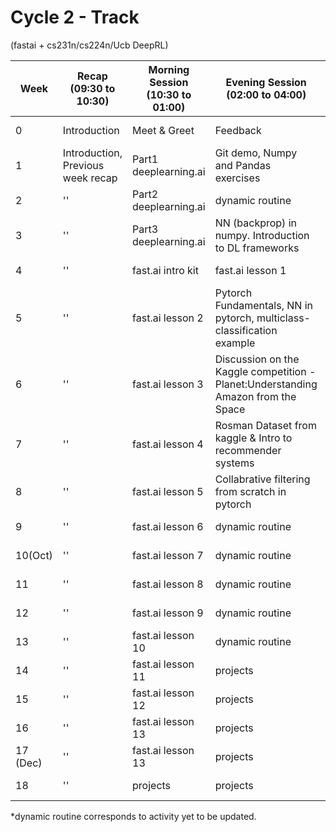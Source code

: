 # Cycle 2 - Track 
(fastai + cs231n/cs224n/Ucb DeepRL)

|Week|Recap (09:30 to 10:30)| Morning Session (10:30 to 01:00)| Evening Session (02:00 to 04:00) | Blog |
|---|----|---|---|---|
|0| Introduction | Meet & Greet | Feedback | [Session 0](https://medium.com/ai-saturdays/ai-saturdays-bangalore-chapter-meet-and-greet-session-week-0-b0cf77e4ef70) |
| 1  | Introduction, Previous week recap| Part1 deeplearning.ai  | Git demo, Numpy and Pandas exercises| [Session 1](https://medium.com/ai-saturdays/ai-saturdays-bangalore-chapter-week-1-reflections-35e3a91582e2) |
| 2 | ''|Part2 deeplearning.ai  | dynamic routine | [Session 2](https://medium.com/ai-saturdays/ai-saturdays-bangalore-chapter-week-2-reflections-1ab9d3205e0a?sk) |
| 3  | ''| Part3 deeplearning.ai  |  NN (backprop) in numpy. Introduction to DL frameworks | [Session 3](https://medium.com/ai-saturdays/ai-saturdays-week-3-its-not-too-late-58dde32148e9) |
| 4  |'' |fast.ai intro kit  | fast.ai lesson 1 | [Session 4](https://medium.com/@anweshsatapathy/ai-saturdays-bangalore-chapter-week-4-reflections-d2ebf4657c36) |
| 5  |'' | fast.ai lesson 2 |  Pytorch Fundamentals, NN in pytorch, multiclass-classification example | Session 5 |
| 6  | ''| fast.ai lesson 3 |  Discussion on the Kaggle competition - Planet:Understanding Amazon from the Space|Session 6 |
| 7  | ''|fast.ai lesson 4  | Rosman Dataset from kaggle & Intro to recommender systems |Session 7 |
| 8  | ''| fast.ai lesson 5 | Collabrative filtering from scratch in pytorch |Session 8 |
| 9  | ''| fast.ai lesson 6 | dynamic routine |Session 9 |
| 10(Oct)  | ''|fast.ai lesson 7  | dynamic routine  |Session 10 |
|  11  |'' |fast.ai lesson 8 | dynamic routine  |Session 11 |
|  12 |'' |fast.ai lesson 9 | dynamic routine  |Session 12 |
|  13 |'' |fast.ai lesson 10 | dynamic routine  |Session 13 |
|  14 |'' |fast.ai lesson 11 | projects |Session 14 |
|  15 |'' |fast.ai lesson 12 | projects |Session 15 |
|  16 |'' |fast.ai lesson 13 | projects  |Session 16 |
|  17 (Dec)|'' |fast.ai lesson 13 | projects  |Session 17 |
|18 |''|projects |projects| Session 18 |


*dynamic routine corresponds to activity yet to be updated.
